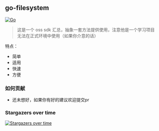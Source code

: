 ## go-filesystem

[![Go](https://github.com/noOvertimeGroup/go-filesystem/actions/workflows/go.yml/badge.svg)](https://github.com/noOvertimeGroup/go-filesystem/actions/workflows/go.yml)

> 这是一个 oss sdk 汇总，抽象一套方法提供使用，注意他是一个学习项目无法在正式环境中使用（如果你介意的话）

特点：
- 简单
- 适用
- 快速
- 方便

### 如何贡献

-  还未想好，如果你有好的建议欢迎提交pr 

### Stargazers over time

[![Stargazers over time](https://starchart.cc/noOvertimeGroup/go-filesystem.svg)](https://starchart.cc/noOvertimeGroup/go-filesystem)
